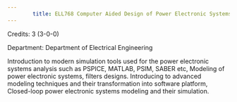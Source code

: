 ```yaml
---
        title: ELL768 Computer Aided Design of Power Electronic Systems
---
```

Credits: 3 (3-0-0)

Department: Department of Electrical Engineering

Introduction to modern simulation tools used for the power electronic systems analysis such as PSPICE, MATLAB, PSIM, SABER etc, Modeling of power electronic systems, filters designs. Introducing to advanced modeling techniques and their transformation into software platform, Closed-loop power electronic systems modeling and their simulation.